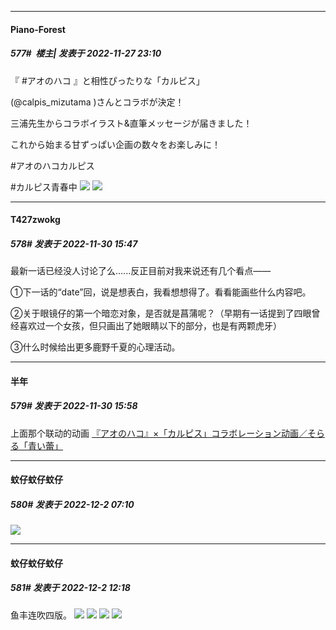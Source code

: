 

*****

####  Piano-Forest  
##### 577#         楼主| 发表于 2022-11-27 23:10

『 #アオのハコ 』と相性ぴったりな「カルピス」

(@calpis_mizutama )さんとコラボが決定！

三浦先生からコラボイラスト&amp;直筆メッセージが届きました！

これから始まる甘ずっぱい企画の数々をお楽しみに！

#アオのハコカルピス

#カルピス青春中
<img src="https://p.sda1.dev/8/8a17812322853ffa4b5b63e52b44fd55/20221127_230806.jpg" referrerpolicy="no-referrer">
<img src="https://p.sda1.dev/8/f99095e2eacd5a6e23f9bd414bd6df0c/20221127_230816.jpg" referrerpolicy="no-referrer">



*****

####  T427zwokg  
##### 578#       发表于 2022-11-30 15:47

最新一话已经没人讨论了么......反正目前对我来说还有几个看点——

①下一话的“date”回，说是想表白，我看想想得了。看看能画些什么内容吧。

②关于眼镜仔的第一个暗恋对象，是否就是菖蒲呢？（早期有一话提到了四眼曾经喜欢过一个女孩，但只画出了她眼睛以下的部分，也是有两颗虎牙）

③什么时候给出更多鹿野千夏的心理活动。



*****

####  半年  
##### 579#       发表于 2022-11-30 15:58

上面那个联动的动画
[『アオのハコ』×「カルピス」コラボレーション动画／そらる「青い蕾」](https://www.youtube.com/watch?v=7UbXQsM4Bkc)



*****

####  蚊仔蚊仔蚊仔  
##### 580#       发表于 2022-12-2 07:10

<img src="https://p.sda1.dev/8/bef1e8a733e5f60ef26a949700ea0dd5/1112835199ae7a73.jpg" referrerpolicy="no-referrer">



*****

####  蚊仔蚊仔蚊仔  
##### 581#       发表于 2022-12-2 12:18

鱼丰连吹四版。
<img src="https://p.sda1.dev/8/9300a57ea8af5ba7bb362bad6bf8cab1/CMP_20221202121239924.jpg" referrerpolicy="no-referrer">
<img src="https://p.sda1.dev/8/08a45659f42a848fecf31d05c7bc775c/CMP_20221202121240028.jpg" referrerpolicy="no-referrer">
<img src="https://p.sda1.dev/8/ecca467be6dc761de8baafd5f7d6078f/CMP_20221202121240113.jpg" referrerpolicy="no-referrer">
<img src="https://p.sda1.dev/8/e55cc480e079a32d98e46c94d35684cf/CMP_20221202121240197.jpg" referrerpolicy="no-referrer">

